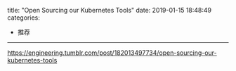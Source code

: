 title: "Open Sourcing our Kubernetes Tools"
date: 2019-01-15 18:48:49
categories:
- 推荐
---

<https://engineering.tumblr.com/post/182013497734/open-sourcing-our-kubernetes-tools>
